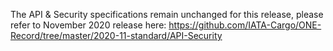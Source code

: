 The API & Security specifications remain unchanged for this release, please refer to November 2020 release here: https://github.com/IATA-Cargo/ONE-Record/tree/master/2020-11-standard/API-Security


